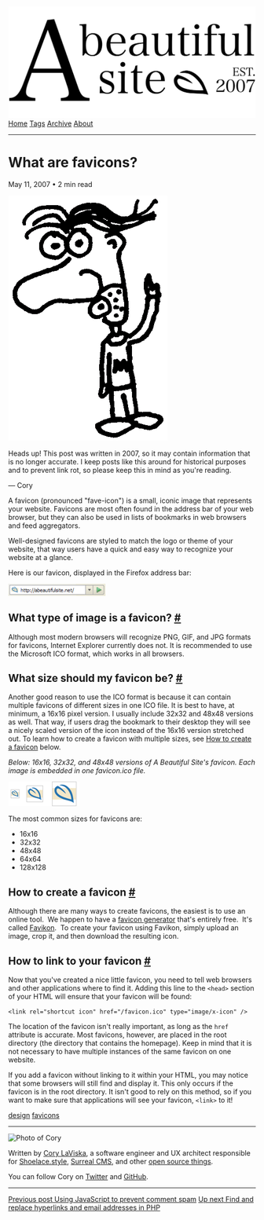 <a href="../../index.html" class="header-link"><img src="../../images/logos/wordmark.svg" alt="A Beautiful Site" class="wordmark" /></a> <a href="../../index.html" class="nav-item">Home</a> <a href="../../tags/index.html" class="nav-item">Tags</a> <a href="../index.html" class="nav-item">Archive</a> <a href="../../about/index.html" class="nav-item">About</a>

------------------------------------------------------------------------

What are favicons?
==================

May 11, 2007 • 2 min read

![A drawing of a cartoon man pointing upwards](../../images/artwork/pointer.gif)

Heads up! This post was written in 2007, so it may contain information that is no longer accurate. I keep posts like this around for historical purposes and to prevent link rot, so please keep this in mind as you're reading.

— Cory

A favicon (pronounced "fave-icon") is a small, iconic image that represents your website. Favicons are most often found in the address bar of your web browser, but they can also be used in lists of bookmarks in web browsers and feed aggregators.

Well-designed favicons are styled to match the logo or theme of your website, that way users have a quick and easy way to recognize your website at a glance.

Here is our favicon, displayed in the Firefox address bar:

[![Example of a favicon](../../images/favicon_example.png)](../../images/favicon_example.png)

What type of image is a favicon? <a href="#what-type-of-image-is-a-favicon%3F" class="direct-link">#</a>
--------------------------------------------------------------------------------------------------------

Although most modern browsers will recognize PNG, GIF, and JPG formats for favicons, Internet Explorer currently does not. It is recommended to use the Microsoft ICO format, which works in all browsers.

What size should my favicon be? <a href="#what-size-should-my-favicon-be%3F" class="direct-link">#</a>
------------------------------------------------------------------------------------------------------

Another good reason to use the ICO format is because it can contain multiple favicons of different sizes in one ICO file. It is best to have, at minimum, a 16x16 pixel version. I usually include 32x32 and 48x48 versions as well. That way, if users drag the bookmark to their desktop they will see a nicely scaled version of the icon instead of the 16x16 version stretched out. To learn how to create a favicon with multiple sizes, see [How to create a favicon](#how-to-create-a-favicon) below.

*Below: 16x16, 32x32, and 48x48 versions of A Beautiful Site's favicon. Each image is embedded in one favicon.ico file.*

[![A favicon in multiple sizes](../../images/favicon_mult_sizes.png)](../../images/favicon_mult_sizes.png)

The most common sizes for favicons are:

-   16x16
-   32x32
-   48x48
-   64x64
-   128x128

How to create a favicon <a href="#how-to-create-a-favicon" class="direct-link">#</a>
------------------------------------------------------------------------------------

Although there are many ways to create favicons, the easiest is to use an online tool.  We happen to have a [favicon generator](http://favikon.com/) that's entirely free.  It's called [Favikon](http://favikon.com/).  To create your favicon using Favikon, simply upload an image, crop it, and then download the resulting icon.

How to link to your favicon <a href="#how-to-link-to-your-favicon" class="direct-link">#</a>
--------------------------------------------------------------------------------------------

Now that you've created a nice little favicon, you need to tell web browsers and other applications where to find it. Adding this line to the `<head>` section of your HTML will ensure that your favicon will be found:

    <link rel="shortcut icon" href="/favicon.ico" type="image/x-icon" />

The location of the favicon isn't really important, as long as the `href` attribute is accurate. Most favicons, however, are placed in the root directory (the directory that contains the homepage). Keep in mind that it is not necessary to have multiple instances of the same favicon on one website.

If you add a favicon without linking to it within your HTML, you may notice that some browsers will still find and display it. This only occurs if the favicon is in the root directory. It isn't good to rely on this method, so if you want to make sure that applications will see your favicon, `<link>` to it!

<a href="../../tags/design/index.html" class="post-tag">design</a> <a href="../../tags/favicons/index.html" class="post-tag">favicons</a>

------------------------------------------------------------------------

<img src="http://0.gravatar.com/avatar/bf1b3b95fd5b096a3592247c29667b33?s=512" alt="Photo of Cory" class="avatar avatar-small" />

Written by [Cory LaViska](../../index-4.html), a software engineer and UX architect responsible for [Shoelace.style](https://shoelace.style/), [Surreal CMS](https://www.surrealcms.com/), and other [open source things](https://github.com/claviska).

You can follow Cory on [Twitter](https://twitter.com/bgooonz) and [GitHub](https://github.com/claviska).

------------------------------------------------------------------------

<a href="../using-javascript-to-prevent-comment-spam/index.html" class="post-nav-previous"><span class="small">Previous post</span> Using JavaScript to prevent comment spam</a> <a href="../find-and-replace-hyperlinks-and-email-addresses-in-php/index.html" class="post-nav-next"><span class="small">Up next</span> Find and replace hyperlinks and email addresses in PHP</a>
